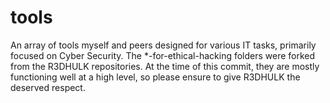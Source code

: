 # tools
An array of tools myself and peers designed for various IT tasks, primarily focused on Cyber Security.
The *-for-ethical-hacking folders were forked from the R3DHULK repositories. At the time of this commit, they are mostly functioning well at a high level, so please ensure to give R3DHULK the deserved respect.
